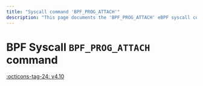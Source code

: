 ```yaml
---
title: "Syscall command 'BPF_PROG_ATTACH'"
description: "This page documents the 'BPF_PROG_ATTACH' eBPF syscall command, including its defintion, usage, program types that can use it, and examples."
---
```

# BPF Syscall `BPF_PROG_ATTACH` command

<!-- [FEATURE_TAG](BPF_PROG_ATTACH) -->
[:octicons-tag-24: v4.10](https://github.com/torvalds/linux/commit/f4324551489e8781d838f941b7aee4208e52e8bf)
<!-- [/FEATURE_TAG] -->

<!-- TODO -->
